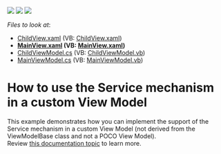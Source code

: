 <!-- default badges list -->
![](https://img.shields.io/endpoint?url=https://codecentral.devexpress.com/api/v1/VersionRange/128642527/22.2.2%2B)
[![](https://img.shields.io/badge/Open_in_DevExpress_Support_Center-FF7200?style=flat-square&logo=DevExpress&logoColor=white)](https://supportcenter.devexpress.com/ticket/details/T144555)
[![](https://img.shields.io/badge/📖_How_to_use_DevExpress_Examples-e9f6fc?style=flat-square)](https://docs.devexpress.com/GeneralInformation/403183)
<!-- default badges end -->
<!-- default file list -->
*Files to look at*:

* [ChildView.xaml](./CS/View/ChildView.xaml) (VB: [ChildView.xaml](./VB/View/ChildView.xaml))
* **[MainView.xaml](./CS/View/MainView.xaml) (VB: [MainView.xaml](./VB/View/MainView.xaml))**
* [ChildViewModel.cs](./CS/ViewModel/ChildViewModel.cs) (VB: [ChildViewModel.vb](./VB/ViewModel/ChildViewModel.vb))
* [MainViewModel.cs](./CS/ViewModel/MainViewModel.cs) (VB: [MainViewModel.vb](./VB/ViewModel/MainViewModel.vb))
<!-- default file list end -->
# How to use the Service mechanism in a custom View Model


This example demonstrates how you can implement the support of the Service mechanism in a custom View Model (not derived from the ViewModelBase class and not a POCO View Model).<br />Review <a href="https://documentation.devexpress.com/#WPF/CustomDocument17415">this documentation topic</a> to learn more.

<br/>


